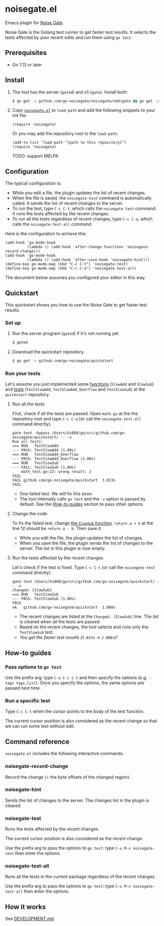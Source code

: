 # noisegate.el

Emacs plugin for [Noise Gate](https://github.com/go-noisegate/noisegate).

Noise Gate is the Golang test runner to get faster test results. It selects the tests affected by your recent edits and run them using `go test`.

## Prerequisites

* Go 1.13 or later

## Install

1. The tool has the server (`gated`) and cli (`gate`). Install both:

   ```sh
   $ go get -u github.com/go-noisegate/noisegate/cmd/gate && go get -u github.com/go-noisegate/noisegate/cmd/gated
   ```

2. Copy [`noisegate.el`](https://raw.githubusercontent.com/go-noisegate/noisegate.el/master/noisegate.el) to `load-path` and add the following snippets to your init file.

   ```
   (require 'noisegate)
   ```

   Or you may add the repository root to the `load-path`.

   ```
   (add-to-list 'load-path "[path to this repository]")
   (require 'noisegate)
   ```

   TODO: support MELPA

## Configuration

The typical configuration is:
* While you edit a file, the plugin updates the list of recent changes.
* When the file is saved, the `noisegate-hint` command is automatically called. It sends the list of recent changes to the server.
* To run the test, type `C-c C-t`, which calls the `noisegate-test` command. It runs the tests affected by the recent changes.
* To run all the tests regardless of recent changes, type `C-c C-a`, which calls the `noisegate-test-all` command.


Here is the configuration to achieve this:

```
(add-hook 'go-mode-hook
          (lambda () (add-hook 'after-change-functions 'noisegate-record-change)))
(add-hook 'go-mode-hook
          (lambda () (add-hook 'after-save-hook 'noisegate-hint)))
(define-key go-mode-map (kbd "C-c C-t") 'noisegate-test)
(define-key go-mode-map (kbd "C-c C-a") 'noisegate-test-all)
```

The document below assumes you configured your editor in this way.

## Quickstart

This quickstart shows you how to use the Noise Gate to get faster test results.

### Set up

1. Run the server program (`gated`) if it's not running yet.

   ```sh
   $ gated
   ```

2. Download the quickstart repository.

   ```sh
   $ go get -u github.com/go-noisegate/quickstart
   ```

### Run your tests

Let's assume you just implemented some [functions](https://github.com/go-noisegate/quickstart/blob/master/math.go) (`SlowAdd` and `SlowSub`) and [tests](https://github.com/go-noisegate/quickstart/blob/master/math_test.go) (`TestSlowAdd`, `TestSlowAdd_Overflow` and `TestSlowSub`) at the `quickstart` repository.

1. Run all the tests

   First, check if all the tests are passed. Open `math.go` at the the repository root and type `C-c C-a` (or call the `noisegate-test-all` command directly).

   ```
   gate test -bypass /Users/ks888/go/src/github.com/go-noisegate/quickstart/ -- -v 
   Run all tests:
   === RUN   TestSlowAdd
   --- PASS: TestSlowAdd (1.00s)
   === RUN   TestSlowAdd_Overflow
   --- PASS: TestSlowAdd_Overflow (1.00s)
   === RUN   TestSlowSub
   --- FAIL: TestSlowSub (1.00s)
       math_test.go:22: wrong result: 2
   FAIL
   FAIL	github.com/go-noisegate/quickstart	3.013s
   FAIL
   ```

   * One failed test. We will fix this soon.
   * The tool internally calls `go test` and the `-v` option is passed by default. See the [How-to guides](#how-to-guides) section to pass other options.

2. Change the code

   To fix the failed test, change [the `SlowSub` function](https://github.com/go-noisegate/quickstart/blob/master/math.go#L12). `return a + b` at the line 12 should be `return a - b`. Then save it.

   * While you edit the file, the plugin updates the list of changes.
   * When you save the file, the plugin sends the list of changes to the server. The list in this plugin is now empty.

3. Run the tests affected by the recent changes

   Let's check if the test is fixed. Type `C-c C-t` (or call the `noisegate-test` command directly).

   ```
   gate test /Users/ks888/go/src/github.com/go-noisegate/quickstart/ -- -v 
   Changed: [SlowSub]
   === RUN   TestSlowSub
   --- PASS: TestSlowSub (1.00s)
   PASS
   ok  	github.com/go-noisegate/quickstart	1.008s
   ```

   * The recent changes are listed at the `Changed: [SlowSub]` line. The list is cleared when all the tests are passed.
   * Based on the recent changes, the tool selects and runs only the `TestSlowSub` test.
   * *You get the faster test results (`3.013s` -> `1.008s`)!*

## How-to guides

### Pass options to `go test`

Use the prefix arg: type `C-u C-c C-t` and then specify the options (e.g. `--tags tags,list`). Once you specify the options, the same options are passed next time.

### Run a specific test

Type `C-c C-t` when the cursor points to the body of the test function.

The current cursor position is also considered as the recent change so that we can run some test without edit.

## Command reference

`noisegate.el` includes the following interactive commands.

### noisegate-record-change

Record the change (= the byte offsets of the changed region).

### noisegate-hint

Sends the list of changes to the server. The changes list in the plugin is cleared.

### noisegate-test

Runs the tests affected by the recent changes.

The current cursor position is also considered as the recent change.

Use the prefix arg to pass the options to `go test`: type `C-u M-x noisegate-test` then enter the options.

### noisegate-test-all

Runs all the tests in the current package regardless of the recent changes.

Use the prefix arg to pass the options to `go test`: type `C-u M-x noisegate-test-all` then enter the options.

## How it works

See [DEVELOPMENT.md](https://github.com/go-noisegate/noisegate/blob/master/DEVELOPMENT.md).
